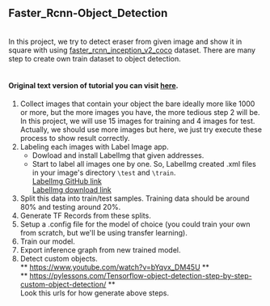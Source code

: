 ## Faster_Rcnn-Object_Detection
<br>In this project, we try to detect eraser from given image and show it in square with using [faster_rcnn_inception_v2_coco](https://github.com/tensorflow/models/blob/master/research/object_detection/g3doc/detection_model_zoo.md) dataset. There are many step to create own train dataset to object detection.
#### <br>Original text version of tutorial you can visit [here](http://pylessons.com/Tensorflow-object-detection-step-by-step-custom-object-detection/).<br>
1. Collect images that contain your object the bare ideally more like 1000 or more, but the more images you have, the more tedious step 2 will be. In this project, we will use 15 images for training and 4 images for test. Actually, we should use more images but here, we just try execute these process to show result correctly.
2. Labeling each images with Label Image app.
   - Dowload and install LabelImg that given addresses.
   - Start to label all images one by one. So, LabelImg created .xml files in your image's directory `\test` and `\train`.
     <br>[LabelImg GitHub link](https://github.com/tzutalin/labelImg) 
     <br>[LabelImg download link](https://www.dropbox.com/s/tq7zfrcwl44vxan/windows_v1.6.0.zip?dl=1)
3. Split this data into train/test samples. Training data should be around 80% and testing around 20%.
4. Generate TF Records from these splits.
5. Setup a .config file for the model of choice (you could train your own from scratch, but we'll be using transfer learning).
6. Train our model.
7. Export inference graph from new trained model.
8. Detect custom objects.
     <br>** https://www.youtube.com/watch?v=bYqvx_DM45U ** 
     <br>** https://pylessons.com/Tensorflow-object-detection-step-by-step-custom-object-detection/ **
     <br>Look this urls for how generate above steps.
